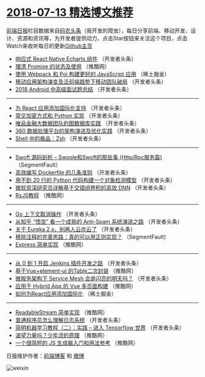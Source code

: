 # [2018-07-13 精选博文推荐](http://hao.caibaojian.com/date/2018/07/13)

[前端日报](http://caibaojian.com/c/news)栏目数据来自[码农头条](http://hao.caibaojian.com/)（我开发的爬虫），每日分享前端、移动开发、设计、资源和资讯等，为开发者提供动力，点击Star按钮来关注这个项目，点击Watch来收听每日的更新[Github主页](https://github.com/kujian/frontendDaily)
* [响应式 React Native Echarts 组件](http://hao.caibaojian.com/79957.html) （开发者头条）
* [理清 Promise 的状态及使用](http://hao.caibaojian.com/79991.html) （推酷网）
* [使用 Webpack 和 Poi 构建更好的 JavaScript 应用](http://hao.caibaojian.com/79940.html) （稀土掘金）
* [移动应用架构演变及泛前端趋势下移动团队破局](http://hao.caibaojian.com/79951.html) （开发者头条）
* [2018 Android 中高级面试题总结](http://hao.caibaojian.com/79962.html) （开发者头条）

***
* [为 React 应用添加国际化支持](http://hao.caibaojian.com/79955.html) （开发者头条）
* [常见加密方式和 Python 实现](http://hao.caibaojian.com/79948.html) （开发者头条）
* [唯品金融大数据团队的图数据库实践](http://hao.caibaojian.com/79950.html) （开发者头条）
* [360 数据处理平台的架构演进及优化实践](http://hao.caibaojian.com/79952.html) （开发者头条）
* [Shell 中的极品：Zsh](http://hao.caibaojian.com/79946.html) （开发者头条）

***
* [Swoft 源码剖析 &#8211; Swoole和Swoft的那些事 (Http/Rpc服务篇)](http://hao.caibaojian.com/79939.html) （SegmentFault）
* [高效编写 Dockerfile 的几条准则](http://hao.caibaojian.com/79945.html) （开发者头条）
* [用不到 20 行的 Python 代码构建一个对象检测模型](http://hao.caibaojian.com/79958.html) （开发者头条）
* [微软资深研究员详解基于交错组卷积的高效 DNN](http://hao.caibaojian.com/79959.html) （开发者头条）
* [RxJS教程](http://hao.caibaojian.com/79990.html) （推酷网）

***
* [Go 上下文取消操作](http://hao.caibaojian.com/79949.html) （开发者头条）
* [从知乎 “悟空” 看一个成熟的 Anti-Spam 系统演进之路](http://hao.caibaojian.com/79960.html) （开发者头条）
* [关于 Eureka 2.x，别再人云亦云了](http://hao.caibaojian.com/79961.html) （开发者头条）
* [移除注释的完善思路：真的可以用正则实现？](http://hao.caibaojian.com/79938.html) （SegmentFault）
* [Express 简单实现](http://hao.caibaojian.com/79983.html) （推酷网）

***
* [从 0 到 1 开启 Jenkins 插件开发之路](http://hao.caibaojian.com/79953.html) （开发者头条）
* [基于Vue+element-ui 的Table二次封装](http://hao.caibaojian.com/79986.html) （推酷网）
* [微服务架构下 Service Mesh 会是闪亮的明天吗？](http://hao.caibaojian.com/79954.html) （开发者头条）
* [应用于 Hybrid App 的 Vue 多页面构建](http://hao.caibaojian.com/79984.html) （推酷网）
* [如何为React应用添加国际化](http://hao.caibaojian.com/79941.html) （稀土掘金）

***
* [ReadableStream 简单实现](http://hao.caibaojian.com/79985.html) （推酷网）
* [普通程序员怎么理解日志系统](http://hao.caibaojian.com/79944.html) （开发者头条）
* [简明机器学习教程（二）：实践 &#8211; 进入 Tensorflow 世界](http://hao.caibaojian.com/79956.html) （开发者头条）
* [渴望力量吗？少年流的原理](http://hao.caibaojian.com/79987.html) （推酷网）
* [一个很简短的 JS 生成器入门和用法参考](http://hao.caibaojian.com/79988.html) （推酷网）

日报维护作者：[前端博客](http://caibaojian.com/) 和 [微博](http://caibaojian.com/go/weibo)

![weixin](https://user-images.githubusercontent.com/3055447/38468989-651132ac-3b80-11e8-8e6b-15122322a9d7.png)